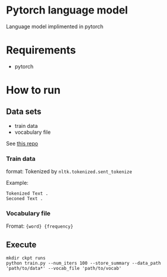 # Pytorch language model

Language model implimented in pytorch

# Requirements

+ pytorch

# How to run

## Data sets

- train data
- vocabulary file

See [this repo](https://github.com/vintersnow/wiki-tokenize)

### Train data

format: Tokenized by `nltk.tokenized.sent_tokenize`

Example:

```
Tokenized Text .
Seconed Text .
```

### Vocabulary file
Fromat: `{word} {frequency}`

## Execute

```
mkdir ckpt runs
python train.py --num_iters 100 --store_summary --data_path 'path/to/data*' --vocab_file 'path/to/vocab'
```
